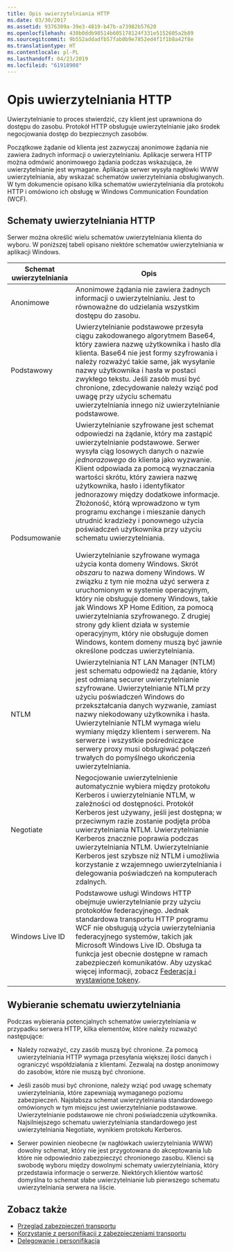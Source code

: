 ```yaml
---
title: Opis uwierzytelniania HTTP
ms.date: 03/30/2017
ms.assetid: 9376309a-39e3-4819-b47b-a73982b57620
ms.openlocfilehash: 430b0ddb98514b605178124f331e5152605a2b89
ms.sourcegitcommit: 9b552addadfb57fab0b9e7852ed4f1f1b8a42f8e
ms.translationtype: HT
ms.contentlocale: pl-PL
ms.lasthandoff: 04/23/2019
ms.locfileid: "61918908"
---
```

# <a name="understanding-http-authentication"></a>Opis uwierzytelniania HTTP
Uwierzytelnianie to proces stwierdzić, czy klient jest uprawniona do dostępu do zasobu. Protokół HTTP obsługuje uwierzytelnianie jako środek negocjowania dostęp do bezpiecznych zasobów.  
  
 Początkowe żądanie od klienta jest zazwyczaj anonimowe żądania nie zawiera żadnych informacji o uwierzytelnianiu. Aplikacje serwera HTTP można odmówić anonimowego żądania podczas wskazująca, że uwierzytelnianie jest wymagane. Aplikacja serwer wysyła nagłówki WWW uwierzytelniania, aby wskazać schematów uwierzytelniania obsługiwanych. W tym dokumencie opisano kilka schematów uwierzytelniania dla protokołu HTTP i omówiono ich obsługę w Windows Communication Foundation (WCF).  
  
## <a name="http-authentication-schemes"></a>Schematy uwierzytelniania HTTP  
 Serwer można określić wielu schematów uwierzytelniania klienta do wyboru. W poniższej tabeli opisano niektóre schematów uwierzytelniania w aplikacji Windows.  
  
|Schemat uwierzytelniania|Opis|  
|---------------------------|-----------------|  
|Anonimowe|Anonimowe żądania nie zawiera żadnych informacji o uwierzytelnianiu. Jest to równoważne do udzielania wszystkim dostępu do zasobu.|  
|Podstawowy|Uwierzytelnianie podstawowe przesyła ciągu zakodowanego algorytmem Base64, który zawiera nazwę użytkownika i hasło dla klienta. Base64 nie jest formy szyfrowania i należy rozważyć takie same, jak wysyłanie nazwy użytkownika i hasła w postaci zwykłego tekstu. Jeśli zasób musi być chronione, zdecydowanie należy wziąć pod uwagę przy użyciu schematu uwierzytelniania innego niż uwierzytelnianie podstawowe.|  
|Podsumowanie|Uwierzytelnianie szyfrowane jest schemat odpowiedzi na żądanie, który ma zastąpić uwierzytelnianie podstawowe. Serwer wysyła ciąg losowych danych o nazwie *jednorazowego* do klienta jako wyzwanie. Klient odpowiada za pomocą wyznaczania wartości skrótu, który zawiera nazwę użytkownika, hasło i identyfikator jednorazowy między dodatkowe informacje. Złożoność, którą wprowadzono w tym programu exchange i mieszanie danych utrudnić kradzieży i ponownego użycia poświadczeń użytkownika przy użyciu schematu uwierzytelniania.<br /><br /> Uwierzytelnianie szyfrowane wymaga użycia konta domeny Windows. Skrót *obszaru* to nazwa domeny Windows. W związku z tym nie można użyć serwera z uruchomionym w systemie operacyjnym, który nie obsługuje domeny Windows, takie jak Windows XP Home Edition, za pomocą uwierzytelniania szyfrowanego. Z drugiej strony gdy klient działa w systemie operacyjnym, który nie obsługuje domen Windows, kontem domeny muszą być jawnie określone podczas uwierzytelniania.|  
|NTLM|Uwierzytelniania NT LAN Manager (NTLM) jest schematu odpowiedź na żądanie, który jest odmianą securer uwierzytelnianie szyfrowane. Uwierzytelnianie NTLM przy użyciu poświadczeń Windows do przekształcania danych wyzwanie, zamiast nazwy niekodowany użytkownika i hasła. Uwierzytelnianie NTLM wymaga wielu wymiany między klientem i serwerem. Na serwerze i wszystkie pośredniczące serwery proxy musi obsługiwać połączeń trwałych do pomyślnego ukończenia uwierzytelniania.|  
|Negotiate|Negocjowanie uwierzytelnienie automatycznie wybiera między protokołu Kerberos i uwierzytelnianie NTLM, w zależności od dostępności. Protokół Kerberos jest używany, jeśli jest dostępna; w przeciwnym razie zostanie podjęta próba uwierzytelniania NTLM. Uwierzytelnianie Kerberos znacznie poprawia podczas uwierzytelniania NTLM. Uwierzytelnianie Kerberos jest szybsze niż NTLM i umożliwia korzystanie z wzajemnego uwierzytelniania i delegowania poświadczeń na komputerach zdalnych.|  
|Windows Live ID|Podstawowe usługi Windows HTTP obejmuje uwierzytelnianie przy użyciu protokołów federacyjnego. Jednak standardowa transportu HTTP programu WCF nie obsługują użycia uwierzytelniania federacyjnego systemów, takich jak Microsoft Windows Live ID. Obsługa ta funkcja jest obecnie dostępne w ramach zabezpieczeń komunikatów. Aby uzyskać więcej informacji, zobacz [Federacja i wystawione tokeny](../../../../docs/framework/wcf/feature-details/federation-and-issued-tokens.md).|  
  
## <a name="choosing-an-authentication-scheme"></a>Wybieranie schematu uwierzytelniania  
 Podczas wybierania potencjalnych schematów uwierzytelniania w przypadku serwera HTTP, kilka elementów, które należy rozważyć następujące:  
  
- Należy rozważyć, czy zasób muszą być chronione. Za pomocą uwierzytelniania HTTP wymaga przesyłania większej ilości danych i ograniczyć współdziałania z klientami. Zezwalaj na dostęp anonimowy do zasobów, które nie muszą być chronione.  
  
- Jeśli zasób musi być chronione, należy wziąć pod uwagę schematy uwierzytelniania, które zapewniają wymaganego poziomu zabezpieczeń. Najsłabsza schemat uwierzytelniania standardowego omówionych w tym miejscu jest uwierzytelnianie podstawowe. Uwierzytelnianie podstawowe nie chroni poświadczenia użytkownika. Najsilniejszego schematu uwierzytelniania standardowego jest uwierzytelniania Negotiate, wynikiem protokołu Kerberos.  
  
- Serwer powinien nieobecne (w nagłówkach uwierzytelniania WWW) dowolny schemat, który nie jest przygotowana do akceptowania lub które nie odpowiednio zabezpieczyć chronionego zasobu. Klienci są swobodę wyboru między dowolnymi schematy uwierzytelniania, który przedstawia informacje o serwerze. Niektórych klientów wartość domyślna to schemat słabe uwierzytelnianie lub pierwszego schematu uwierzytelniania serwera na liście.  
  
## <a name="see-also"></a>Zobacz także

- [Przegląd zabezpieczeń transportu](../../../../docs/framework/wcf/feature-details/transport-security-overview.md)
- [Korzystanie z personifikacji z zabezpieczeniami transportu](../../../../docs/framework/wcf/feature-details/using-impersonation-with-transport-security.md)
- [Delegowanie i personifikacja](../../../../docs/framework/wcf/feature-details/delegation-and-impersonation-with-wcf.md)
